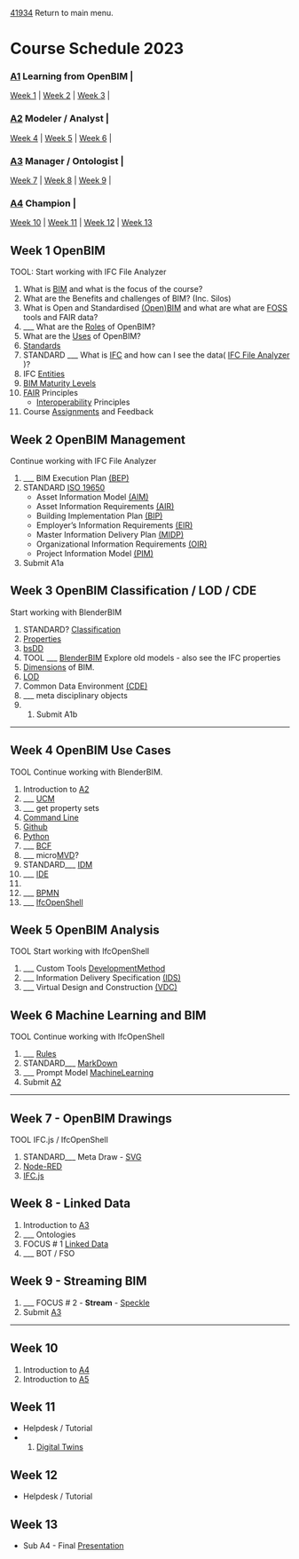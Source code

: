 [41934](/) Return to main menu.

# Course Schedule  2023

<!-- a menu for the schedule-->

### [A1] Learning from OpenBIM | 

[Week 1](#Week-1-OpenBIM) |
[Week 2](#Week-2-OpenBIM-Management) |
[Week 3](#Week-3-OpenBIM-Classification) |

### [A2] Modeler / Analyst | 

[Week 4](#Week-4-OpenBIM-Use-Cases) |
[Week 5](#Week-5-OpenBIM-Analysis) |
[Week 6](#Week-6-Machine-Learning-and-BIM) |

### [A3] Manager / Ontologist | 

[Week 7](#Week-7-Drawings) |
[Week 8](#Week-8-Linked-Data) |
[Week 9](#Week-9-Streaming-BIM) |

### [A4] Champion | 

[Week 10](#Week-10) |
[Week 11](#Week-11) |
[Week 12](#Week-12) |
[Week 13](#Week-13)

<!-- add the weeks here -->

## Week 1 OpenBIM

TOOL: Start working with IFC File Analyzer
1. What is [BIM] and what is the focus of the course?
1. What are the Benefits and challenges of BIM? (Inc. Silos)
1. What is Open and Standardised [(Open)BIM] and what are what are [FOSS](/Concepts/SoftwareLicenses) tools and FAIR data?
1. ___ What are the [Roles](/Roles) of OpenBIM?
1. What are the [Uses](/Uses) of OpenBIM?
2. [Standards](/Concept/Standards)
1. STANDARD ___ What is [IFC](/Concepts/IFC) and how can I see the data( [IFC File Analyzer](/Concepts/IFCFileAnalyzer) )?
1. IFC [Entities](/Concept/Entities)
2. [BIM Maturity Levels](/Concepts/Levels)
3. [FAIR](/Concept/FAIR) Principles
    * [Interoperability](/Concept/FAIR) Principles
4. Course [Assignments](/Assignments) and Feedback

  
## Week 2 OpenBIM Management

Continue working with IFC File Analyzer
1. ___ BIM Execution Plan [(BEP)](/Concepts/BIMExecutionPlan)
1. STANDARD [ISO 19650](/Concepts/ISO19650)
   * Asset Information Model [(AIM)](/Concepts/AIM)
   * Asset Information Requirements [(AIR)](/Concepts/AIR)
   * Building Implementation Plan [(BIP)](/Concepts/BIP)
   * Employer’s Information Requirements [(EIR)​](/Concepts/EIR)
   * Master Information Delivery Plan [(MIDP)](/Concepts/MIDP)
   * Organizational Information Requirements [(OIR)​](/Concepts/OIR)
   * Project Information Model [(PIM)](/Concepts/PIM)
1. Submit A1a


## Week 3 OpenBIM Classification / LOD / CDE

Start working with BlenderBIM
1. STANDARD? [Classification](/Concepts/Classification)
2. [Properties](/Concept/Properties)
3. [bsDD](/Concepts/bsDD)
1. TOOL ___ [BlenderBIM](/Concepts/BlenderBIM) Explore old models - also see the IFC properties
2. [Dimensions](/Concepts/Dimensions) of BIM.
3. [LOD](/Concepts/LOD)
1. Common Data Environment [(CDE)](/Concepts/CDE)
1. ___ meta disciplinary objects
2. 1. Submit A1b

------------------------------------------------------

## Week 4 OpenBIM Use Cases

TOOL Continue working with BlenderBIM.
1. Introduction to [A2](/Assingnments/A2)
2. ___ [UCM](/Concepts/UCM)
1. ___ get property sets
2. [Command Line](/Concepts/CommandLine)
3. [Github](/Concepts/Github)
4. [Python](/Concepts/Python)
1. ___ [BCF](/Concepts/BCF)
1. ___ micro[MVD](/Concepts/MVD)?
1. STANDARD___ [IDM](/Concepts/IDM)
2. ___ [IDE](/Concepts/IDE)
3. 
1. ___ [BPMN](/Concepts/BPMN)
2. ___ [IfcOpenShell](/Concepts/IfcOpenShell)


## Week 5 OpenBIM Analysis

TOOL Start working with IfcOpenShell

1. ___ Custom Tools [DevelopmentMethod](/Concepts/DevelopmentMethod)
3. ___ Information Delivery Specification [(IDS)](/Concepts/IDS)
4. ___ Virtual Design and Construction [(VDC)](/Concepts/VDC)


## Week 6 Machine Learning and BIM

TOOL Continue working with IfcOpenShell
1. ___ [Rules](/Concepts/Rules)
1. STANDARD___ [MarkDown](/Concepts/MarkDown)
1. ___ Prompt Model [MachineLearning](/Concepts/MachineLearning)
1. Submit [A2](/Assingnments/A2)

------------------------------------------------------

## Week 7 - OpenBIM Drawings

TOOL IFC.js / IfcOpenShell
1. STANDARD___ Meta Draw - [SVG](/Concepts/SVG)
2. [Node-RED](/Concepts/NodeRed)
3. [IFC.js](/Concepts/IFC.js)


## Week 8 - Linked Data

1. Introduction to [A3](/Assingnments/A3)
1. ___ Ontologies
1. FOCUS # 1 [Linked Data](/Concepts/LinkedData)
1. ___ BOT / FSO


## Week 9 - Streaming BIM

1. ___ FOCUS # 2 - **Stream** - [Speckle](/Concepts/Speckle)
1. Submit [A3](/Assingnments/A3)

------------------------------------------------------

## Week 10

1. Introduction to [A4](/Assingnments/A4)
1. Introduction to [A5](/Assingnments/A5)


## Week 11

* Helpdesk / Tutorial
* 1. [Digital Twins](/Concepts/DigitalTwin)


## Week 12

* Helpdesk / Tutorial

   
## Week 13

* Sub A4 - Final [Presentation](Concepts/Presentation)


<!-- LINKS -->
[A1]: /Assignments/A1
[A2]: /Assignments/A2
[A3]: /Assignments/A3
[A4]: /Assignments/A4
[BIM]: /Concepts/BIM
[(Open)BIM]: /Concepts/OpenBIM
